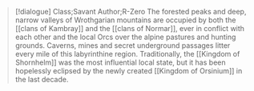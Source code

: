 >[!dialogue] Class;Savant Author;R-Zero
The forested peaks and deep, narrow valleys of Wrothgarian mountains are occupied by both the [[clans of Kambray]] and the [[clans of Normar]], ever in conflict with each other and the local Orcs over the alpine pastures and hunting grounds. Caverns, mines and secret underground passages litter every mile of this labyrinthine region. Traditionally, the [[Kingdom of Shornhelm]] was the most influential local state, but it has been hopelessly eclipsed by the newly created [[Kingdom of Orsinium]] in the last decade.